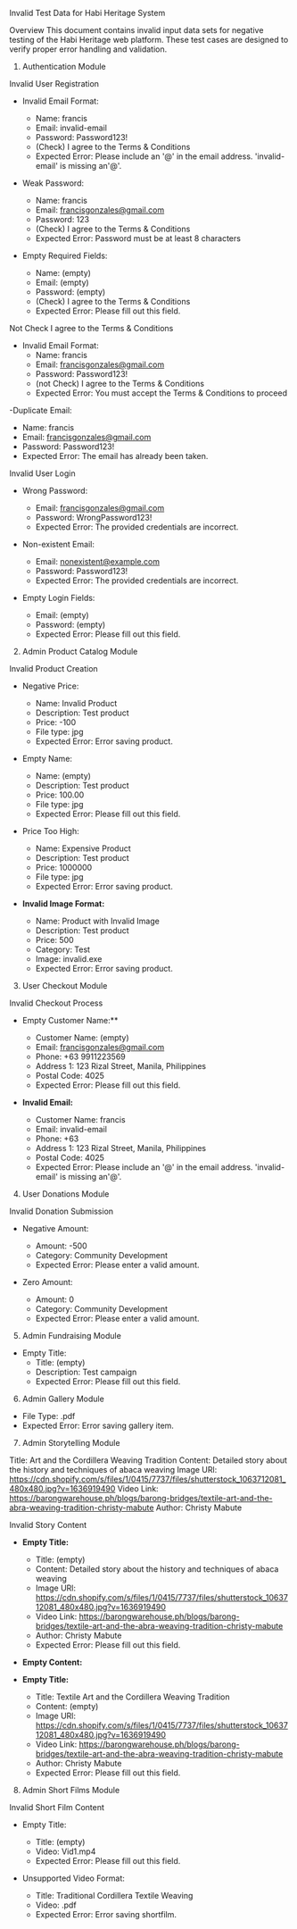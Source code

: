 Invalid Test Data for Habi Heritage System

Overview
This document contains invalid input data sets for negative testing of the Habi Heritage web platform. These test cases are designed to verify proper error handling and validation.

1. Authentication Module

 Invalid User Registration
- Invalid Email Format:
  - Name: francis
  - Email: invalid-email
  - Password: Password123!
  - (Check) I agree to the Terms & Conditions
  - Expected Error: Please include an '@' in the email address. 'invalid-email' is missing an'@'.

- Weak Password:
  - Name: francis
  - Email: francisgonzales@gmail.com
  - Password: 123
  - (Check) I agree to the Terms & Conditions
  - Expected Error: Password must be at least 8 characters

- Empty Required Fields:
  - Name: (empty)
  - Email: (empty)
  - Password: (empty)
  - (Check) I agree to the Terms & Conditions
  - Expected Error: Please fill out this field.

 Not Check I agree to the Terms & Conditions
- Invalid Email Format:
  - Name: francis
  - Email: francisgonzales@gmail.com
  - Password: Password123!
  - (not Check) I agree to the Terms & Conditions
  - Expected Error: You must accept the Terms & Conditions to proceed

-Duplicate Email:
  - Name: francis
  - Email: francisgonzales@gmail.com 
  - Password: Password123!
  - Expected Error: The email has already been taken.


Invalid User Login
- Wrong Password:
  - Email: francisgonzales@gmail.com 
  - Password: WrongPassword123!
  - Expected Error: The provided credentials are incorrect.

- Non-existent Email:
  - Email: nonexistent@example.com
  - Password: Password123!
  - Expected Error: The provided credentials are incorrect.

- Empty Login Fields:
  - Email: (empty)
  - Password: (empty)
  - Expected Error: Please fill out this field.


2. Admin Product Catalog Module

Invalid Product Creation
- Negative Price:
  - Name: Invalid Product
  - Description: Test product
  - Price: -100
  - File type: jpg
  - Expected Error: Error saving product.

- Empty Name:
  - Name: (empty)
  - Description: Test product
  - Price: 100.00
  - File type: jpg
  - Expected Error: Please fill out this field.

- Price Too High:
  - Name: Expensive Product
  - Description: Test product
  - Price: 1000000
  - File type: jpg
  - Expected Error: Error saving product.

- **Invalid Image Format:**
  - Name: Product with Invalid Image
  - Description: Test product
  - Price: 500
  - Category: Test
  - Image: invalid.exe
  - Expected Error: Error saving product.

3. User Checkout Module

Invalid Checkout Process
- Empty Customer Name:**
  - Customer Name: (empty)
  - Email: francisgonzales@gmail.com
  - Phone: +63 9911223569
  - Address 1: 123 Rizal Street, Manila, Philippines
  - Postal Code: 4025
  - Expected Error: Please fill out this field.

- **Invalid Email:**
  - Customer Name: francis
  - Email: invalid-email
  - Phone: +63 
  - Address 1: 123 Rizal Street, Manila, Philippines
  - Postal Code: 4025
  - Expected Error: Please include an '@' in the email address. 'invalid-email' is missing an'@'.


4. User Donations Module

Invalid Donation Submission
- Negative Amount:
  - Amount: -500
  - Category: Community Development
  - Expected Error: Please enter a valid amount.

- Zero Amount:
  - Amount: 0
  - Category: Community Development
  - Expected Error: Please enter a valid amount.

5. Admin Fundraising Module

- Empty Title:
  - Title: (empty)
  - Description: Test campaign
  - Expected Error: Please fill out this field.

6. Admin Gallery Module

  - File Type: .pdf
  - Expected Error: Error saving gallery item.

7. Admin Storytelling Module

 Title: Art and the Cordillera Weaving Tradition
 Content: Detailed story about the history and techniques of abaca weaving
  Image URl: https://cdn.shopify.com/s/files/1/0415/7737/files/shutterstock_1063712081_480x480.jpg?v=1636919490
 Video Link: https://barongwarehouse.ph/blogs/barong-bridges/textile-art-and-the-abra-weaving-tradition-christy-mabute
 Author: Christy Mabute

Invalid Story Content
- **Empty Title:**
  - Title: (empty)
  - Content: Detailed story about the history and techniques of abaca weaving
  - Image URl: https://cdn.shopify.com/s/files/1/0415/7737/files/shutterstock_1063712081_480x480.jpg?v=1636919490
  - Video Link: https://barongwarehouse.ph/blogs/barong-bridges/textile-art-and-the-abra-weaving-tradition-christy-mabute
  - Author: Christy Mabute
  - Expected Error: Please fill out this field.

- **Empty Content:**
- **Empty Title:**
  - Title: Textile Art and the Cordillera Weaving Tradition
  - Content: (empty)
  - Image URl: https://cdn.shopify.com/s/files/1/0415/7737/files/shutterstock_1063712081_480x480.jpg?v=1636919490
  - Video Link: https://barongwarehouse.ph/blogs/barong-bridges/textile-art-and-the-abra-weaving-tradition-christy-mabute
  - Author: Christy Mabute
  - Expected Error: Please fill out this field.

8. Admin Short Films Module

Invalid Short Film Content

- Empty Title:
  - Title: (empty)
  - Video: Vid1.mp4
  - Expected Error: Please fill out this field.

- Unsupported Video Format:
  - Title: Traditional Cordillera Textile Weaving
  - Video: .pdf
  - Expected Error: Error saving shortfilm.

